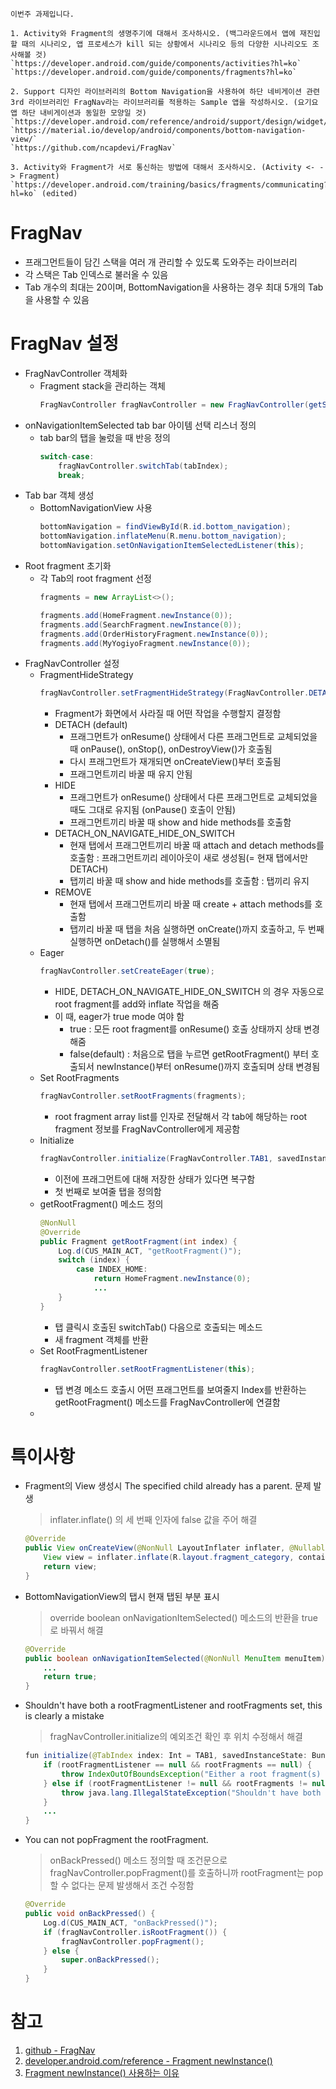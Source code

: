 ```
이번주 과제입니다.

1. Activity와 Fragment의 생명주기에 대해서 조사하시오. (백그라운드에서 앱에 재진입할 때의 시나리오, 앱 프로세스가 kill 되는 상황에서 시나리오 등의 다양한 시나리오도 조사해볼 것)
`https://developer.android.com/guide/components/activities?hl=ko`
`https://developer.android.com/guide/components/fragments?hl=ko`

2. Support 디자인 라이브러리의 Bottom Navigation을 사용하여 하단 네비게이션 관련 3rd 라이브러리인 FragNav라는 라이브러리를 적용하는 Sample 앱을 작성하시오. (요기요 앱 하단 내비게이션과 동일한 모양일 것)
`https://developer.android.com/reference/android/support/design/widget/BottomNavigationView`
`https://material.io/develop/android/components/bottom-navigation-view/`
`https://github.com/ncapdevi/FragNav`

3. Activity와 Fragment가 서로 통신하는 방법에 대해서 조사하시오. (Activity <- -> Fragment)
`https://developer.android.com/training/basics/fragments/communicating?hl=ko` (edited) 
```
# FragNav
* 프래그먼트들이 담긴 스택을 여러 개 관리할 수 있도록 도와주는 라이브러리
* 각 스택은 Tab 인덱스로 불러올 수 있음
* Tab 개수의 최대는 20이며, BottomNavigation을 사용하는 경우 최대 5개의 Tab을 사용할 수 있음
# FragNav 설정
* FragNavController 객체화
  * Fragment stack을 관리하는 객체
    ```java
    FragNavController fragNavController = new FragNavController(getSupportFragmentManager(), R.id.frame_container);
    ```
* onNavigationItemSelected tab bar 아이템 선택 리스너 정의
  * tab bar의 탭을 눌렀을 때 반응 정의
      ```java
      switch-case:
          fragNavController.switchTab(tabIndex);
          break;
      ```
* Tab bar 객체 생성
  * BottomNavigationView 사용
    ```java
    bottomNavigation = findViewById(R.id.bottom_navigation);
    bottomNavigation.inflateMenu(R.menu.bottom_navigation);
    bottomNavigation.setOnNavigationItemSelectedListener(this);
    ```
* Root fragment 초기화
  * 각 Tab의 root fragment 선정
    ```java
    fragments = new ArrayList<>();

    fragments.add(HomeFragment.newInstance(0));
    fragments.add(SearchFragment.newInstance(0));
    fragments.add(OrderHistoryFragment.newInstance(0));
    fragments.add(MyYogiyoFragment.newInstance(0));
    ```
* FragNavController 설정
  * FragmentHideStrategy
    ```java
    fragNavController.setFragmentHideStrategy(FragNavController.DETACH_ON_NAVIGATE_HIDE_ON_SWITCH);
    ```
    * Fragment가 화면에서 사라질 때 어떤 작업을 수행할지 결정함
    * DETACH (default)
      * 프래그먼트가 onResume() 상태에서 다른 프래그먼트로 교체되었을 때 onPause(), onStop(), onDestroyView()가 호출됨
      * 다시 프래그먼트가 재개되면 onCreateView()부터 호출됨
      * 프래그먼트끼리 바꿀 때 유지 안됨
    * HIDE
      * 프래그먼트가 onResume() 상태에서 다른 프래그먼트로 교체되었을 때도 그대로 유지됨 (onPause() 호출이 안됨)
      * 프래그먼트끼리 바꿀 때 show and hide methods를 호출함
    * DETACH_ON_NAVIGATE_HIDE_ON_SWITCH
      * 현재 탭에서 프래그먼트끼리 바꿀 때 attach and detach methods를 호출함 : 프래그먼트끼리 레이아웃이 새로 생성됨(= 현재 탭에서만 DETACH)
      * 탭끼리 바꿀 때 show and hide methods를 호출함 : 탭끼리 유지
    * REMOVE
      * 현재 탭에서 프래그먼트끼리 바꿀 때 create + attach methods를 호출함
      * 탭끼리 바꿀 때 탭을 처음 실행하면 onCreate()까지 호출하고, 두 번째 실행하면 onDetach()를 실행해서 소멸됨
  * Eager
    ```java
    fragNavController.setCreateEager(true);
    ```
    * HIDE, DETACH_ON_NAVIGATE_HIDE_ON_SWITCH 의 경우 자동으로 root fragment를 add와 inflate 작업을 해줌
    * 이 때, eager가 true mode 여야 함
      * true : 모든 root fragment를 onResume() 호출 상태까지 상태 변경해줌
      * false(default) : 처음으로 탭을 누르면 getRootFragment() 부터 호출되서 newInstance()부터 onResume()까지 호출되며 상태 변경됨
  * Set RootFragments
    ```java
    fragNavController.setRootFragments(fragments);
    ```
    * root fragment array list를 인자로 전달해서 각 tab에 해당하는 root fragment 정보를 FragNavController에게 제공함
  * Initialize
    ```java
    fragNavController.initialize(FragNavController.TAB1, savedInstanceState);
    ```
    * 이전에 프래그먼트에 대해 저장한 상태가 있다면 복구함
    * 첫 번째로 보여줄 탭을 정의함
  * getRootFragment() 메소드 정의
    ```java
    @NonNull
    @Override
    public Fragment getRootFragment(int index) {
        Log.d(CUS_MAIN_ACT, "getRootFragment()");
        switch (index) {
            case INDEX_HOME:
                return HomeFragment.newInstance(0);
                ...
        }
    }
    ```
    * 탭 클릭시 호출된 switchTab() 다음으로 호출되는 메소드
    * 새 fragment 객체를 반환
  * Set RootFragmentListener
    ```java
    fragNavController.setRootFragmentListener(this);
    ```
    * 탭 변경 메소드 호출시 어떤 프래그먼트를 보여줄지 Index를 반환하는 getRootFragment() 메소드를 FragNavController에 연결함
  * 
# 특이사항
* Fragment의 View 생성시 The specified child already has a parent. 문제 발생
    > inflater.inflate() 의 세 번째 인자에 false 값을 주어 해결
    ```java
    @Override
    public View onCreateView(@NonNull LayoutInflater inflater, @Nullable ViewGroup container, @Nullable Bundle savedInstanceState) {
        View view = inflater.inflate(R.layout.fragment_category, container, false);
        return view;
    }
    ```
* BottomNavigationView의 탭시 현재 탭된 부분 표시
    > override boolean onNavigationItemSelected() 메소드의 반환을 true로 바꿔서 해결
    ```java
    @Override
    public boolean onNavigationItemSelected(@NonNull MenuItem menuItem) {
        ...
        return true;
    }
    ```
* Shouldn't have both a rootFragmentListener and rootFragments set, this is clearly a mistake
    > fragNavController.initialize의 예외조건 확인 후 위치 수정해서 해결
    ```java
    fun initialize(@TabIndex index: Int = TAB1, savedInstanceState: Bundle? = null) {
        if (rootFragmentListener == null && rootFragments == null) {
            throw IndexOutOfBoundsException("Either a root fragment(s) needs to be set, or a fragment listener")
        } else if (rootFragmentListener != null && rootFragments != null) {
            throw java.lang.IllegalStateException("Shouldn't have both a rootFragmentListener and rootFragments set, this is clearly a mistake")
        }
        ...
    }
    ```
* You can not popFragment the rootFragment.
    > onBackPressed() 메소드 정의할 때 조건문으로 fragNavController.popFragment()를 호출하니까 rootFragment는 pop할 수 없다는 문제 발생해서 조건 수정함
    ```java
    @Override
    public void onBackPressed() {
        Log.d(CUS_MAIN_ACT, "onBackPressed()");
        if (fragNavController.isRootFragment()) {
            fragNavController.popFragment();
        } else {
            super.onBackPressed();
        }
    }
    ```
# 참고
1. [github - FragNav](https://github.com/ncapdevi/FragNav)
2. [developer.android.com/reference - Fragment newInstance()](https://developer.android.com/reference/android/support/v4/app/Fragment.html)
3. [Fragment newInstance() 사용하는 이유](https://m.blog.naver.com/PostView.nhn?blogId=tpgns8488&logNo=220989078813&proxyReferer=https%3A%2F%2Fwww.google.com%2F)